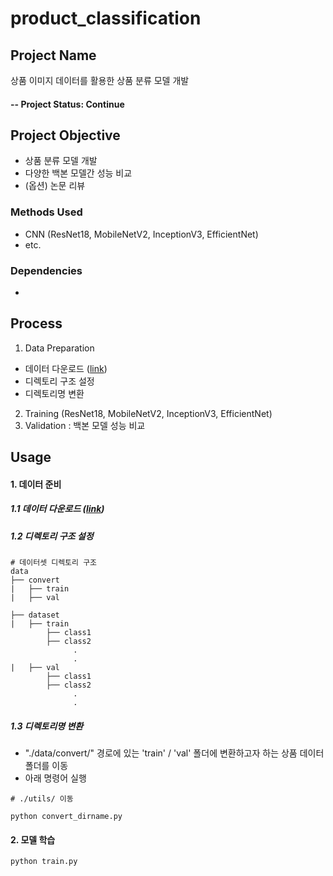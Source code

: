# product_classification



## Project Name
상품 이미지 데이터를 활용한 상품 분류 모델 개발

#### -- Project Status: Continue


## Project Objective
* 상품 분류 모델 개발
* 다양한 백본 모델간 성능 비교 
* (옵션) 논문 리뷰

### Methods Used
* CNN (ResNet18, MobileNetV2, InceptionV3, EfficientNet)
* etc. 

### Dependencies
* 


## Process
1. Data Preparation 
  - 데이터 다운로드 ([link](https://aihub.or.kr/aidata/34145/download))
  - 디렉토리 구조 설정
  - 디렉토리명 변환
2. Training (ResNet18, MobileNetV2, InceptionV3, EfficientNet)
3. Validation : 백본 모델 성능 비교


## Usage

#### 1. 데이터 준비 

   ##### 1.1 데이터 다운로드 ([link](https://aihub.or.kr/aidata/34145/download))
   
   ##### 1.2 디렉토리 구조 설정 
    
    # 데이터셋 디렉토리 구조    
    data
    ├── convert
    |   ├── train
    |   ├── val
    
    ├── dataset  
    |   ├── train
            ├── class1
            ├── class2
                  .
                  .
    |   ├── val
            ├── class1
            ├── class2
                  .
                  .
   
    
   ##### 1.3 디렉토리명 변환
   - "./data/convert/" 경로에 있는 'train' / 'val' 폴더에 변환하고자 하는 상품 데이터 폴더를 이동 
   - 아래 명령어 실행
   
    # ./utils/ 이동
    
    python convert_dirname.py




#### 2. 모델 학습

    python train.py






